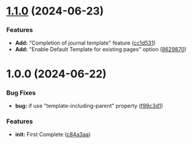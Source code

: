 # [1.1.0](https://github.com/YU000jp/logseq-plugin-default-template/compare/v1.0.0...v1.1.0) (2024-06-23)


### Features

* **Add:** "Completion of journal template" feature ([cc1d531](https://github.com/YU000jp/logseq-plugin-default-template/commit/cc1d5310aa4b2561ca9a3ffccd030335b647d3a5))
* **Add:** "Enable Default Template for existing pages" option ([8629870](https://github.com/YU000jp/logseq-plugin-default-template/commit/86298709d1bd40d985fbd0fc0fa452348d912dc7))

# 1.0.0 (2024-06-22)


### Bug Fixes

* **bug:** if use "template-including-parent" property ([f99c3d1](https://github.com/YU000jp/logseq-plugin-default-template/commit/f99c3d1e2c3627ea4c86388e79041364e590e531))


### Features

* **init:** First Complete ([c84a3aa](https://github.com/YU000jp/logseq-plugin-default-template/commit/c84a3aa331d3a5c3bb80614c5ba318469498a785))
